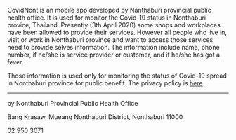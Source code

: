 CovidNont is an mobile app developed by Nanthaburi provincial public health office. It is used for monitor the Covid-19 status in Nonthaburi provice, Thailand. Presently (3th April 2020) some shops and workplaces have been allowed to provide their services. However all people who live in, visit or work in Nonthaburi province and want to access those services need to provide selves information. The information include name, phone number, if he/she is service provider or customer, and if he/she has got a fever.

Those information is used only for monitoring the status of Covid-19 spread in Nonthaburi province for public benefit.
The privacy policy is [here](policy).

---
by Nonthaburi Provincial Public Health Office

Bang Krasaw, Mueang Nonthaburi District, Nonthaburi 11000

02 950 3071
